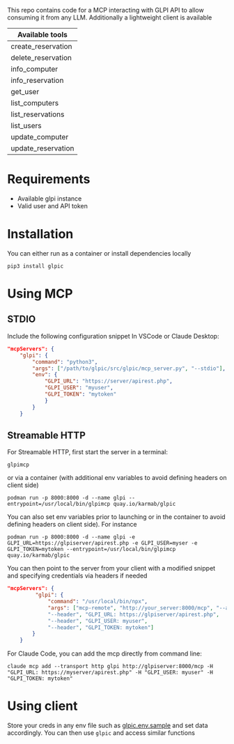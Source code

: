 This repo contains code for a MCP interacting with GLPI API to allow consuming it from any LLM.
Additionally a lightweight client is available

| Available tools   |
|-------------------|
|create_reservation |
|delete_reservation |
|info_computer      |
|info_reservation   |
|get_user           |
|list_computers     |
|list_reservations  |
|list_users         |
|update_computer    |
|update_reservation |

# Requirements

- Available glpi instance
- Valid user and API token

# Installation

You can either run as a container or install dependencies locally

```
pip3 install glpic
```

# Using MCP

## STDIO

Include the following configuration snippet In VSCode or Claude Desktop:

```json
"mcpServers": {
    "glpi": {
        "command": "python3",
        "args": ["/path/to/glpic/src/glpic/mcp_server.py", "--stdio"],
        "env": {
            "GLPI_URL": "https://server/apirest.php",
            "GLPI_USER": "myuser",
            "GLPI_TOKEN": "mytoken"
            }
        }
    }
```

## Streamable HTTP

For Streamable HTTP, first start the server in a terminal:

```
glpimcp
```

or via a container (with additional env variables to avoid defining headers on client side)

```
podman run -p 8000:8000 -d --name glpi --entrypoint=/usr/local/bin/glpimcp quay.io/karmab/glpic
```

You can also set env variables prior to launching or in the container to avoid defining headers on client side). For instance

```
podman run -p 8000:8000 -d --name glpi -e GLPI_URL=https://glpiserver/apirest.php -e GLPI_USER=myser -e GLPI_TOKEN=mytoken --entrypoint=/usr/local/bin/glpimcp quay.io/karmab/glpic
```

You can then point to the server from your client with a modified snippet and specifying credentials via headers if needed

```json
"mcpServers": {
         "glpi": {
             "command": "/usr/local/bin/npx",
             "args": ["mcp-remote", "http://your_server:8000/mcp", "--allow-http",
             "--header", "GLPI_URL: https://glpiserver/apirest.php",
             "--header", "GLPI_USER: myuser",
             "--header", "GLPI_TOKEN: mytoken"]
        }
    }
```

For Claude Code, you can add the mcp directly from command line:

```
claude mcp add --transport http glpi http://glpiserver:8000/mcp -H "GLPI_URL: https://myserver/apirest.php" -H "GLPI_USER: myuser" -H "GLPI_TOKEN: mytoken"
```

# Using client

Store your creds in any env file such as [glpic.env.sample](glpic.env.sample) and set data accordingly. You can then use `glpic` and access similar functions
